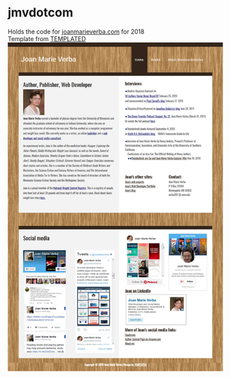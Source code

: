 # jmvdotcom
Holds the code for <a href="http://joanmarieverba.com">joanmarieverba.com</a>  for 2018   
Template from  <a href="http://templated.co" rel="nofollow">TEMPLATED</a></div>
![alt text](jmvdotcom.jpg) 
